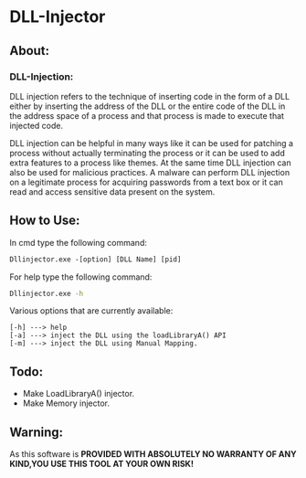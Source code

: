 # DLL-Injector

## **About:**

### **DLL-Injection:**
DLL injection refers to the technique of inserting code in the form of a DLL either by inserting the address of the DLL or the entire code of the DLL in the address space of a process and that process is made to execute that injected code.

DLL injection can be helpful in many ways like it can be used for patching a process without actually terminating the process or it can be used to add extra features to a process like themes. At the same time DLL injection can also be used for malicious practices. A malware can perform DLL injection on a legitimate process for acquiring passwords from a text box or it can read and access sensitive data present on the system.




## **How to Use**:
In cmd type the following command:
```cmd
Dllinjector.exe -[option] [DLL Name] [pid]
```
For help type the following command:
```cmd
Dllinjector.exe -h
```

Various options that are currently available:
```
[-h] ---> help
[-a] ---> inject the DLL using the loadLibraryA() API
[-m] ---> inject the DLL using Manual Mapping.
```

## **Todo**:
- Make LoadLibraryA() injector.
- Make Memory injector.


## **Warning**:
As this software is **PROVIDED WITH ABSOLUTELY NO WARRANTY OF ANY KIND,YOU USE THIS TOOL AT YOUR OWN RISK!**
